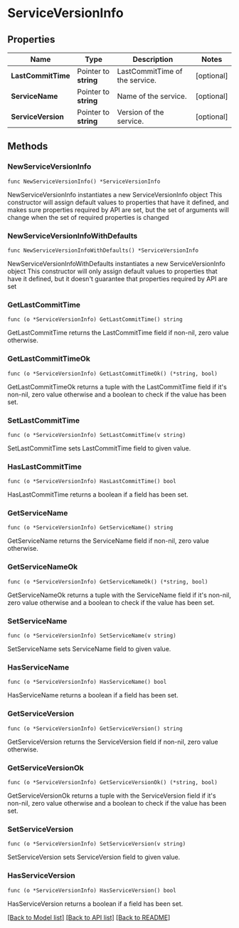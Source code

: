 # ServiceVersionInfo

## Properties

Name | Type | Description | Notes
------------ | ------------- | ------------- | -------------
**LastCommitTime** | Pointer to **string** | LastCommitTime of the service. | [optional] 
**ServiceName** | Pointer to **string** | Name of the service. | [optional] 
**ServiceVersion** | Pointer to **string** | Version of the service. | [optional] 

## Methods

### NewServiceVersionInfo

`func NewServiceVersionInfo() *ServiceVersionInfo`

NewServiceVersionInfo instantiates a new ServiceVersionInfo object
This constructor will assign default values to properties that have it defined,
and makes sure properties required by API are set, but the set of arguments
will change when the set of required properties is changed

### NewServiceVersionInfoWithDefaults

`func NewServiceVersionInfoWithDefaults() *ServiceVersionInfo`

NewServiceVersionInfoWithDefaults instantiates a new ServiceVersionInfo object
This constructor will only assign default values to properties that have it defined,
but it doesn't guarantee that properties required by API are set

### GetLastCommitTime

`func (o *ServiceVersionInfo) GetLastCommitTime() string`

GetLastCommitTime returns the LastCommitTime field if non-nil, zero value otherwise.

### GetLastCommitTimeOk

`func (o *ServiceVersionInfo) GetLastCommitTimeOk() (*string, bool)`

GetLastCommitTimeOk returns a tuple with the LastCommitTime field if it's non-nil, zero value otherwise
and a boolean to check if the value has been set.

### SetLastCommitTime

`func (o *ServiceVersionInfo) SetLastCommitTime(v string)`

SetLastCommitTime sets LastCommitTime field to given value.

### HasLastCommitTime

`func (o *ServiceVersionInfo) HasLastCommitTime() bool`

HasLastCommitTime returns a boolean if a field has been set.

### GetServiceName

`func (o *ServiceVersionInfo) GetServiceName() string`

GetServiceName returns the ServiceName field if non-nil, zero value otherwise.

### GetServiceNameOk

`func (o *ServiceVersionInfo) GetServiceNameOk() (*string, bool)`

GetServiceNameOk returns a tuple with the ServiceName field if it's non-nil, zero value otherwise
and a boolean to check if the value has been set.

### SetServiceName

`func (o *ServiceVersionInfo) SetServiceName(v string)`

SetServiceName sets ServiceName field to given value.

### HasServiceName

`func (o *ServiceVersionInfo) HasServiceName() bool`

HasServiceName returns a boolean if a field has been set.

### GetServiceVersion

`func (o *ServiceVersionInfo) GetServiceVersion() string`

GetServiceVersion returns the ServiceVersion field if non-nil, zero value otherwise.

### GetServiceVersionOk

`func (o *ServiceVersionInfo) GetServiceVersionOk() (*string, bool)`

GetServiceVersionOk returns a tuple with the ServiceVersion field if it's non-nil, zero value otherwise
and a boolean to check if the value has been set.

### SetServiceVersion

`func (o *ServiceVersionInfo) SetServiceVersion(v string)`

SetServiceVersion sets ServiceVersion field to given value.

### HasServiceVersion

`func (o *ServiceVersionInfo) HasServiceVersion() bool`

HasServiceVersion returns a boolean if a field has been set.


[[Back to Model list]](../README.md#documentation-for-models) [[Back to API list]](../README.md#documentation-for-api-endpoints) [[Back to README]](../README.md)


